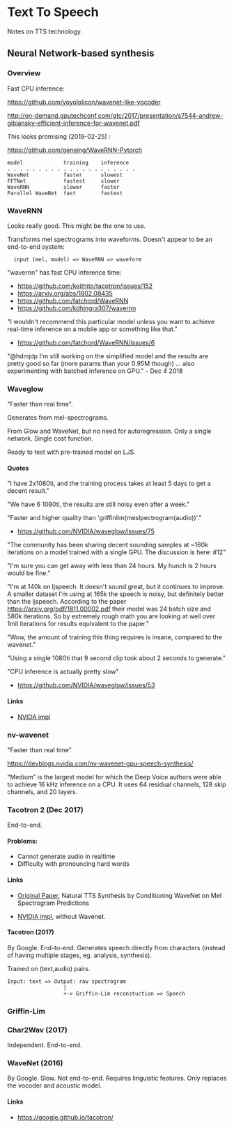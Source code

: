 Text To Speech
==============

Notes on TTS technology.


Neural Network-based synthesis
------------------------------

### Overview

Fast CPU inference:

https://github.com/yoyololicon/wavenet-like-vocoder

http://on-demand.gputechconf.com/gtc/2017/presentation/s7544-andrew-gibiansky-efficient-inference-for-wavenet.pdf

This looks promising (2019-02-25) :

https://github.com/geneing/WaveRNN-Pytorch

```
model             training    inference
. . . . . . . . . . . . . . . . . . . . .
WaveNet           faster      slowest
FFTNet            fastest     slower
WaveRNN           slower      faster
Parallel WaveNet  fast        fastest
```

### WaveRNN

Looks really good. This might be the one to use.

Transforms mel spectrograms into waveforms. Doesn't appear to be an end-to-end system:

```
  input (mel, model) => WaveRNN => waveform
```

"wavernn" has fast CPU inference time:

- https://github.com/keithito/tacotron/issues/152
- https://arxiv.org/abs/1802.08435
- https://github.com/fatchord/WaveRNN
- https://github.com/kdhingra307/wavernn

"I wouldn't recommend this particular model unless you want to achieve real-time inference on a mobile app or something like that."

- https://github.com/fatchord/WaveRNN/issues/6

"@hdmjdp I'm still working on the simplified model and the results are pretty good so far (more params than your 0.95M though) ... also experimenting with batched inference on GPU." - Dec 4 2018

### Waveglow

"Faster than real time".

Generates from mel-spectrograms.

From Glow and WaveNet, but no need for autoregression. Only a single network.
Single cost function.

Ready to test with pre-trained model on LJS.

#### Quotes

"I have 2x1080ti, and the training process takes at least 5 days to get a decent result."

"We have 6 1080ti, the results are still noisy even after a week."

"Faster and higher quality than 'griffinlim(meslpectrogram(audio))'."

- https://github.com/NVIDIA/waveglow/issues/75

"The community has been sharing decent sounding samples at ~160k iterations on a model 
trained with a single GPU. The discussion is here: #12"

"I'm sure you can get away with less than 24 hours. My hunch is 2 hours would be fine."

"I'm at 140k on ljspeech. It doesn't sound great, but it continues to improve. A smaller dataset I'm using at 165k the speech is noisy, but definitely better than the ljspeech. According to the paper https://arxiv.org/pdf/1811.00002.pdf their model was 24 batch size and 580k iterations. So by extremely rough math you are looking at well over 1mil iterations for results equivalent to the paper."

"Wow, the amount of training this thing requires is insane, compared to the wavenet."

"Using a single 1080ti that 9 second clip took about 2 seconds to generate."

"CPU inference is actually pretty slow"

- https://github.com/NVIDIA/waveglow/issues/53

#### Links

- [NVIDA impl](https://github.com/NVIDIA/WaveGlow)

### nv-wavenet
"Faster than real time".

https://devblogs.nvidia.com/nv-wavenet-gpu-speech-synthesis/

“Medium” is the largest model for which the Deep Voice authors were able to achieve 16 kHz inference on a CPU. It uses 64 residual channels, 128 skip channels, and 20 layers.

### Tacotron 2 (Dec 2017)
End-to-end.

#### Problems:

- Cannot generate audio in realtime
- Difficulty with pronouncing hard words

#### Links

- [Original Paper](https://arxiv.org/abs/1712.05884), Natural TTS Synthesis 
  by Conditioning WaveNet on Mel Spectrogram Predictions

- [NVIDIA impl](https://github.com/NVIDIA/tacotron2), without Wavenet.


#### Tacotron (2017)
By Google. End-to-end. Generates speech directly from characters (instead of having multiple stages, 
eg. analysis, synthesis).

Trained on (text,audio) pairs.

```
Input: text => Output: raw spectrogram 
                  |
                  +-> Griffin-Lim reconstuction => Speech
```

### Griffin-Lim



### Char2Wav (2017)
Independent. End-to-end.  

### WaveNet (2016)
By Google. Slow. Not end-to-end. Requires linguistic features. Only replaces the vocoder and 
acoustic model.

#### Links

- https://google.github.io/tacotron/
